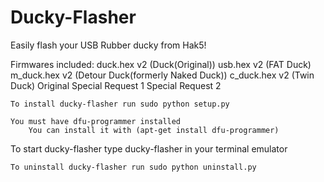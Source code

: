 Ducky-Flasher
=============

Easily flash your USB Rubber ducky from Hak5!

Firmwares included:
    duck.hex v2 (Duck(Original))
    usb.hex v2 (FAT Duck)
    m_duck.hex v2 (Detour Duck(formerly Naked Duck))
    c_duck.hex v2 (Twin Duck)
        Original
        Special Request 1
        Special Request 2
    
~~~~~~~~~~~~~~~~~~~~~~~~~~~~~~~~~~~~~~~~~~~~~~
To install ducky-flasher run sudo python setup.py

You must have dfu-programmer installed
    You can install it with (apt-get install dfu-programmer)
~~~~~~~~~~~~~~~~~~~~~~~~~~~~~~~~~~~~~~~~~~~~~~~~~~
To start ducky-flasher type ducky-flasher in your terminal emulator
~~~~~~~~~~~~~~~~~~~~~~~~~~~~~~~~~~~~~~~~~~~~~~~~~~~~~~~~~~~~~~~~~~~
To uninstall ducky-flasher run sudo python uninstall.py
